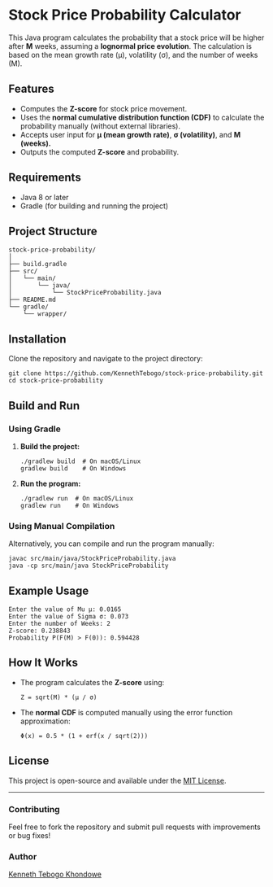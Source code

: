 # Stock Price Probability Calculator

This Java program calculates the probability that a stock price will be higher after **M** weeks, assuming a **lognormal price evolution**. The calculation is based on the mean growth rate (μ), volatility (σ), and the number of weeks (M).

## Features
- Computes the **Z-score** for stock price movement.
- Uses the **normal cumulative distribution function (CDF)** to calculate the probability manually (without external libraries).
- Accepts user input for **μ (mean growth rate)**, **σ (volatility)**, and **M (weeks).**
- Outputs the computed **Z-score** and probability.

## Requirements
- Java 8 or later
- Gradle (for building and running the project)

## Project Structure
```
stock-price-probability/
│
├── build.gradle
├── src/
│   └── main/
│       └── java/
│           └── StockPriceProbability.java
├── README.md
└── gradle/
    └── wrapper/
```

## Installation
Clone the repository and navigate to the project directory:

```
git clone https://github.com/KennethTebogo/stock-price-probability.git
cd stock-price-probability
```

## Build and Run
### Using Gradle
1. **Build the project:**
   ```
   ./gradlew build  # On macOS/Linux
   gradlew build    # On Windows
   ```
2. **Run the program:**
   ```
   ./gradlew run  # On macOS/Linux
   gradlew run    # On Windows
   ```

### Using Manual Compilation
Alternatively, you can compile and run the program manually:

```
javac src/main/java/StockPriceProbability.java
java -cp src/main/java StockPriceProbability
```

## Example Usage
```
Enter the value of Mu μ: 0.0165
Enter the value of Sigma σ: 0.073
Enter the number of Weeks: 2
Z-score: 0.238843
Probability P(F(M) > F(0)): 0.594428
```

## How It Works
- The program calculates the **Z-score** using:
  ```
  Z = sqrt(M) * (μ / σ)
  ```
- The **normal CDF** is computed manually using the error function approximation:
  ```
  Φ(x) = 0.5 * (1 + erf(x / sqrt(2)))
  ```

## License
This project is open-source and available under the [MIT License](LICENSE).

---

### Contributing
Feel free to fork the repository and submit pull requests with improvements or bug fixes!

### Author
[Kenneth Tebogo Khondowe](https://github.com/KennethTebogo)

